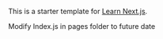 This is a starter template for [Learn Next.js](https://nextjs.org/learn).

Modify Index.js in pages folder to future date
